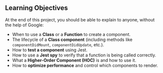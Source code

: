 ## Learning Objectives

At the end of this project, you should be able to explain to anyone, without the help of Google:

- When to use a **Class** or a **Function** to create a component.
- The lifecycle of a **Class component** (including methods like `componentDidMount`, `componentDidUpdate`, etc.).
- How to **test a component** using Jest.
- How to use a **Jest spy** to verify that a function is being called correctly.
- What a **Higher-Order Component (HOC)** is and how to use it.
- How to **optimize performance** and control which components to render.